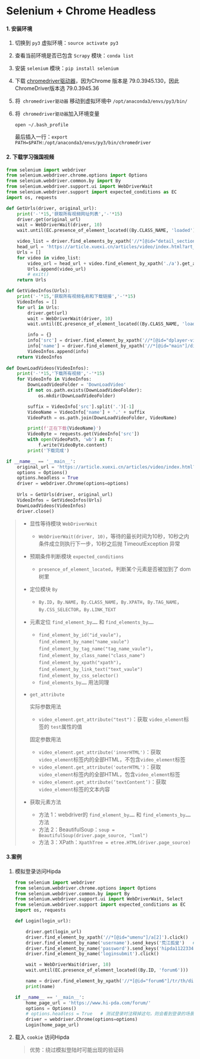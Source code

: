 # Selenium + Chrome Headless

#### 1. 安装环境

1. 切换到 `py3` 虚拟环境：`source activate py3`

2. 查看当前环境是否已包含 `Scrapy` 模块：`conda list`

3. 安装 `selenium` 模块：`pip install selenium`

4. 下载 [chromedriver驱动器](https://sites.google.com/a/chromium.org/chromedriver/home)，因为Chrome 版本是 79.0.3945.130，因此ChromeDriver版本选 79.0.3945.36

5. 将` chromedriver驱动器` 移动到虚拟环境中 `/opt/anaconda3/envs/py3/bin/`

6. 将` chromedriver驱动器`加入环境变量

   `open ~/.bash_profile`

   最后插入一行：`export PATH=$PATH:/opt/anaconda3/envs/py3/bin/chromedriver`

#### 2. 下载学习强国视频

```python
from selenium import webdriver
from selenium.webdriver.chrome.options import Options
from selenium.webdriver.common.by import By
from selenium.webdriver.support.ui import WebDriverWait
from selenium.webdriver.support import expected_conditions as EC
import os, requests

def GetUrls(driver, original_url):
    print('-'*15,'获取所有视频网址列表','-'*15)
    driver.get(original_url)
    wait = WebDriverWait(driver, 10)
    wait.until(EC.presence_of_element_located((By.CLASS_NAME, 'loaded')))

    video_list = driver.find_elements_by_xpath('//*[@id="detail_sections_list"]/li')
    head_url = 'https://article.xuexi.cn/articles/video/index.html?art_id='
    Urls = []
    for video in video_list:
        video_url = head_url + video.find_element_by_xpath('./a').get_attribute('data-id')
        Urls.append(video_url)
        # exit()
    return Urls

def GetVideoInfos(Urls):
    print('-'*15,'获取所有视频名称和下载链接','-'*15)
    VideoInfos = []
    for url in Urls:
        driver.get(url)
        wait = WebDriverWait(driver, 10)
        wait.until(EC.presence_of_element_located((By.CLASS_NAME, 'loaded')))

        info = {}
        info['src'] = driver.find_element_by_xpath('//*[@id="dplayer-video-wrap"]/video').get_attribute('src')
        info['name'] = driver.find_element_by_xpath('//*[@id="main"]/div[2]/div[1]/div[1]/div[1]/h1').text
        VideoInfos.append(info)
    return VideoInfos
    
def DownLoadVideos(VideoInfos):
    print('-'*15,'下载所有视频','-'*15)
    for VideoInfo in VideoInfos:
        DownLoadVideoFolder = 'DownLoadVideo'
        if not os.path.exists(DownLoadVideoFolder):
            os.mkdir(DownLoadVideoFolder)

        suffix = VideoInfo['src'].split('.')[-1]
        VideoName = VideoInfo['name'] + '.' + suffix
        VideoPath = os.path.join(DownLoadVideoFolder, VideoName)

        print(f'正在下载{VideoName}')
        VideoByte = requests.get(VideoInfo['src'])
        with open(VideoPath, 'wb') as f:
            f.write(VideoByte.content)
        print('下载完成')

if __name__ == '__main__':
    original_url = 'https://article.xuexi.cn/articles/video/index.html?art_id=2457151200699439109'
    options = Options()
    options.headless = True
    driver = webdriver.Chrome(options=options)
    
    Urls = GetUrls(driver, original_url)
    VideoInfos = GetVideoInfos(Urls)
    DownLoadVideos(VideoInfos)
    driver.close()
```

> * 显性等待模块 `WebDriverWait` 
>
>   * `WebDriverWait(driver, 10)`，等待的最长时间为10秒，10秒之内条件成立则执行下一步，10秒之后抛 TimeoutException 异常
>
> * 预期条件判断模块 `expected_conditions` 
>
>   * `presence_of_element_located`，判断某个元素是否被加到了 dom 树里
>
> * 定位模块 `By` 
>
>   * `By.ID`，`By.NAME`，`By.CLASS_NAME`，`By.XPATH`，`By.TAG_NAME`，`By.CSS_SELECTOR`，`By.LINK_TEXT`
>
> * 元素定位 `find_element_by……` 和 `find_elements_by……` 
>
>   * `find_element_by_id("id_vaule")`，`find_element_by_name("name_vaule")`
>     `find_element_by_tag_name("tag_name_vaule")`，`find_element_by_class_name("class_name")`
>     `find_element_by_xpath("xpath")`，`find_element_by_link_text("text_vaule")`
>     `find_element_by_css_selector()`
>   * `find_elements_by……` 用法同理
>
> * `get_attribute`
>
>   实际参数用法
>
>   * `video_element.get_attribute("test")`：获取 `video_element`标签的 `test`属性的值
>
>   固定参数用法
>
>   * `video_element.get_attribute('innerHTML')`：获取`video_element`标签内的全部HTML，不包含`video_element`标签
>   * `video_element.get_attribute('outerHTML')`：获取`video_element`标签内的全部HTML，包含`video_element`标签
>   * `video_element.get_attribute(‘textContent’)`：获取`video_element`标签的文本内容
>
> * 获取元素方法
>
>   * 方法 1：webdriver的 `find_element_by……` 和 `find_elements_by……` 方法
>   * 方法 2：BeautifulSoup：`soup = BeautifulSoup(driver.page_source, "lxml")`
>   * 方法 3：XPath：`XpathTree = etree.HTML(driver.page_source)`

#### 3.案例

1. 模拟登录访问Hipda

   ```python
   from selenium import webdriver
   from selenium.webdriver.chrome.options import Options
   from selenium.webdriver.common.by import By
   from selenium.webdriver.support.ui import WebDriverWait, Select
   from selenium.webdriver.support import expected_conditions as EC
   import os, requests
   
   def Login(login_url):
   
       driver.get(login_url)
       driver.find_element_by_xpath('//*[@id="umenu"]/a[2]').click()   #首页点击右上角的登录，进入登录页面
       driver.find_element_by_name('username').send_keys('荒江孤叟')   #默认是用户名登录
       driver.find_element_by_name('password').send_keys('hipda1122334')
       driver.find_element_by_name('loginsubmit').click()
   
       wait = WebDriverWait(driver, 10)
       wait.until(EC.presence_of_element_located((By.ID, 'forum6')))
   
       name = driver.find_element_by_xpath('//*[@id="forum6"]/tr/th/div/h2/a').text
       print(name)
   
   if __name__ == '__main__':
       home_page_url = 'https://www.hi-pda.com/forum/'
       options = Options()
       # options.headless = True   # 测试登录时注释掉这句，则会看到登录的场景
       driver = webdriver.Chrome(options=options)
       Login(home_page_url)
   ```

2. 载入 `cookie` 访问Hipda

   > 优势：绕过模拟登陆时可能出现的验证码

   ```
   
   ```

   















